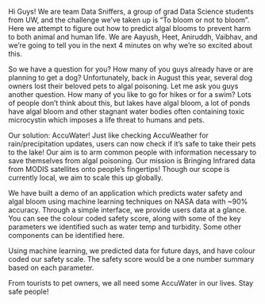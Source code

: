 Hi Guys! We are team Data Sniffers, a group of grad Data Science students from UW, and the challenge we’ve taken up is “To bloom or not to bloom”. Here we attempt to figure out how to predict algal blooms to prevent harm to both animal and human life. We are Aayush, Heet, Aniruddh, Vaibhav, and we’re going to tell you in the next 4 minutes on why we’re so excited about this.
 
So we have a question for you? How many of you guys already have or are planning to get a dog? Unfortunately, back in August this year, several dog owners lost their beloved pets to algal poisoning. Let me ask you guys another question. How many of you like to go for hikes or for a swim? Lots of people don’t think about this, but lakes have algal bloom, a lot of ponds have algal bloom and other stagnant water bodies often containing toxic microcystin which imposes a life threat to humans and pets.  
 

Our solution: AccuWater! Just like checking AccuWeather for rain/precipitation updates, users can now check if it’s safe to take their pets to the lake! Our aim is to arm common people with information necessary to save themselves from algal poisoning. Our mission is Bringing Infrared data from MODIS satellites onto people’s fingertips! Though our scope is currently local, we aim to scale this up globally. 
 
We have built a demo of an application which predicts water safety and algal bloom using machine learning techniques on NASA data with ~90% accuracy. Through a simple interface, we provide users data at a glance. You can see the colour coded safety score, along with some of the key parameters we identified such as water temp and turbidity. Some other components can be identified here.
 
Using machine learning, we predicted data for future days, and have colour coded our safety scale. The safety score would be a one number summary based on each parameter.
 
From tourists to pet owners, we all need some AccuWater in our lives. Stay safe people!
 
 
 
 
